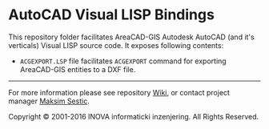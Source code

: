 ﻿# AutoCAD Visual LISP Bindings

This repository folder facilitates AreaCAD-GIS Autodesk AutoCAD (and it's verticals) Visual LISP source code. It exposes following contents:

* `ACGEXPORT.LSP` file facilitates `ACGEXPORT` command for exporting AreaCAD-GIS entities to a DXF file.

---
For more information please see repository [Wiki](https://github.com/geo-inova/acg/wiki), or contact project manager [Maksim Sestic](https://github.com/SesticM).

Copyright © 2001-2016 INOVA informaticki inzenjering. All Rights Reserved. 

